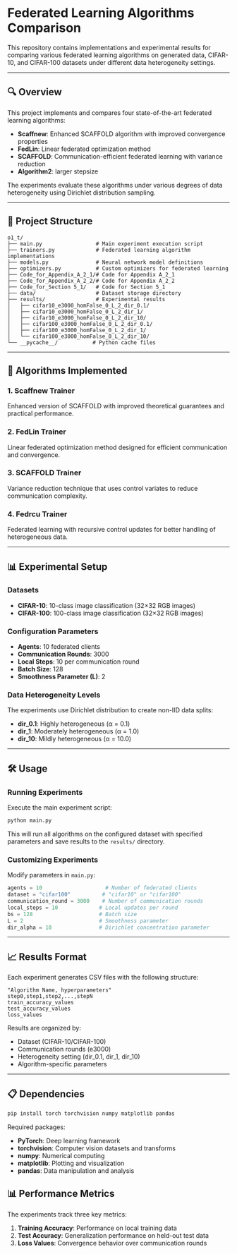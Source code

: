 # Federated Learning Algorithms Comparison

This repository contains implementations and experimental results for comparing various federated learning algorithms on generated data, CIFAR-10, and CIFAR-100 datasets under different data heterogeneity settings.

---

## 🔍 Overview

This project implements and compares four state-of-the-art federated learning algorithms:
- **Scaffnew**: Enhanced SCAFFOLD algorithm with improved convergence properties
- **FedLin**: Linear federated optimization method
- **SCAFFOLD**: Communication-efficient federated learning with variance reduction
- **Algorithm2**: larger stepsize

The experiments evaluate these algorithms under various degrees of data heterogeneity using Dirichlet distribution sampling.

---

## 📁 Project Structure

```
o1_t/
├── main.py                 # Main experiment execution script
├── trainers.py             # Federated learning algorithm implementations
├── models.py               # Neural network model definitions
├── optimizers.py           # Custom optimizers for federated learning
├── Code_for_Appendix_A_2_1/# Code for Appendix A_2_1
├── Code_for_Appendix_A_2_2/# Code for Appendix A_2_2
├── Code_for_Section 5_1/   # Code for Section 5_1
├── data/                   # Dataset storage directory
├── results/                # Experimental results
│   ├── cifar10_e3000_homFalse_0_L_2_dir_0.1/
│   ├── cifar10_e3000_homFalse_0_L_2_dir_1/
│   ├── cifar10_e3000_homFalse_0_L_2_dir_10/
│   ├── cifar100_e3000_homFalse_0_L_2_dir_0.1/
│   ├── cifar100_e3000_homFalse_0_L_2_dir_1/
│   └── cifar100_e3000_homFalse_0_L_2_dir_10/
└── __pycache__/           # Python cache files
```

---

## 🚀 Algorithms Implemented

### 1. Scaffnew Trainer
Enhanced version of SCAFFOLD with improved theoretical guarantees and practical performance.

### 2. FedLin Trainer  
Linear federated optimization method designed for efficient communication and convergence.

### 3. SCAFFOLD Trainer
Variance reduction technique that uses control variates to reduce communication complexity.

### 4. Fedrcu Trainer
Federated learning with recursive control updates for better handling of heterogeneous data.

---

## 📊 Experimental Setup

### Datasets
- **CIFAR-10**: 10-class image classification (32×32 RGB images)
- **CIFAR-100**: 100-class image classification (32×32 RGB images)

### Configuration Parameters
- **Agents**: 10 federated clients
- **Communication Rounds**: 3000
- **Local Steps**: 10 per communication round
- **Batch Size**: 128
- **Smoothness Parameter (L)**: 2

### Data Heterogeneity Levels
The experiments use Dirichlet distribution to create non-IID data splits:
- **dir_0.1**: Highly heterogeneous (α = 0.1)
- **dir_1**: Moderately heterogeneous (α = 1.0) 
- **dir_10**: Mildly heterogeneous (α = 10.0)

---

## 🛠️ Usage

### Running Experiments

Execute the main experiment script:
```bash
python main.py
```

This will run all algorithms on the configured dataset with specified parameters and save results to the `results/` directory.

### Customizing Experiments

Modify parameters in `main.py`:
```python
agents = 10                    # Number of federated clients
dataset = "cifar100"          # "cifar10" or "cifar100"
communication_round = 3000    # Number of communication rounds
local_steps = 10             # Local updates per round
bs = 128                     # Batch size
L = 2                        # Smoothness parameter
dir_alpha = 10               # Dirichlet concentration parameter
```

---

## 📈 Results Format

Each experiment generates CSV files with the following structure:
```csv
"Algorithm Name, hyperparameters"
step0,step1,step2,...,stepN
train_accuracy_values
test_accuracy_values  
loss_values
```

Results are organized by:
- Dataset (CIFAR-10/CIFAR-100)
- Communication rounds (e3000)
- Heterogeneity setting (dir_0.1, dir_1, dir_10)
- Algorithm-specific parameters

---

## 📋 Dependencies

```bash
pip install torch torchvision numpy matplotlib pandas
```

Required packages:
- **PyTorch**: Deep learning framework
- **torchvision**: Computer vision datasets and transforms
- **numpy**: Numerical computing
- **matplotlib**: Plotting and visualization
- **pandas**: Data manipulation and analysis

## 📊 Performance Metrics

The experiments track three key metrics:
1. **Training Accuracy**: Performance on local training data
2. **Test Accuracy**: Generalization performance on held-out test data
3. **Loss Values**: Convergence behavior over communication rounds

